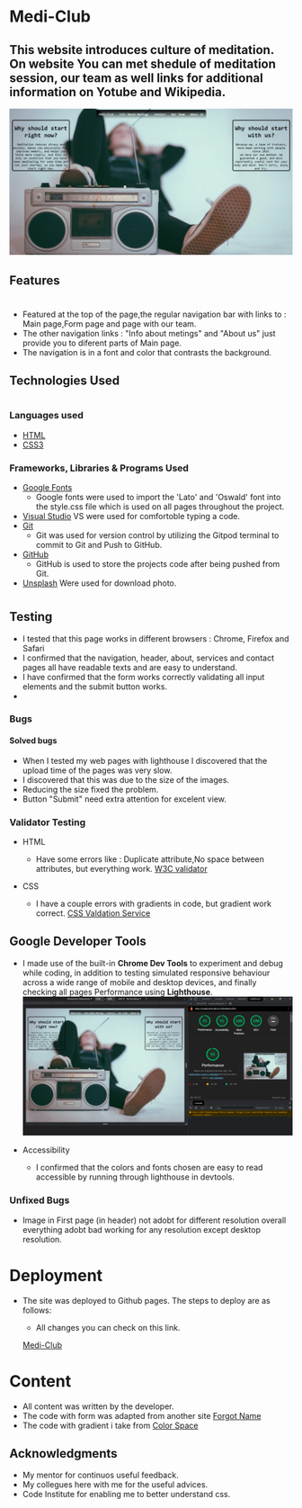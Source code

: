 # Medi-Club
## This website introduces culture of meditation. On website You can met shedule of meditation session, our team as well links for additional information on Yotube and Wikipedia.




![Medi-Club responsive image](screen/screen1.png)


## Features
#

- Featured at the top of the page,the regular navigation bar with links to : Main page,Form page and page with our team. 
- The other navigation links : "Info about metings" and "About us"  just provide you to diferent parts of Main page.
- The navigation is in a font and color that contrasts the background.


## Technologies Used
# 
### Languages used
- [HTML](https://en.wikipedia.org/wiki/HTML5)
- [CSS3](https://en.wikipedia.org/wiki/CSS)

### Frameworks, Libraries & Programs Used
- [Google Fonts](https://developers.google.com/fonts)
  - Google fonts were used to import the 'Lato' and 'Oswald' font into the style.css file which is used on all pages throughout the project.
- [Visual Studio](https://code.visualstudio.com/updates/v1_74) VS were used for comfortoble typing a code.
- [Git](https://git-scm.com/)
  - Git was used for version control by utilizing the Gitpod terminal to commit to Git and Push to GitHub.
- [GitHub](https://github.com/)
  - GitHub is used to store the projects code after being pushed from Git.
- [Unsplash](https://unsplash.com/) Were used for download photo.


#

## Testing
- I tested that this page works in different browsers : Chrome, Firefox and Safari
- I confirmed that the navigation, header, about, services and contact pages all have readable texts and are easy to understand.
- I have confirmed that the form works correctly validating all input elements and the submit button works.
- 

### Bugs

#### Solved bugs
- When I tested my web pages with lighthouse I discovered that the upload time of the pages was very slow.
- I discovered that this was due to the size of the images.
- Reducing the size  fixed the problem.
- Button "Submit" need extra attention for excelent view.



### Validator Testing
- HTML
  - Have some errors like : Duplicate attribute,No space between attributes, but everything work. [W3C validator](https://validator.w3.org)

- CSS
  - I have a couple errors with gradients in code, but gradient work correct. [CSS Valdation Service](https://jigsaw.w3.org/css-validator/)
 


## Google Developer Tools
- I made use of the built-in **Chrome Dev Tools** to experiment and debug while coding, in addition to testing simulated responsive behaviour across a wide range of mobile and desktop devices, and finally checking all pages Performance using **Lighthouse**.
![Medi-Club](screen/scr2.png)



- Accessibility
  - I confirmed that the colors and fonts chosen are easy to read accessible by running through lighthouse in devtools.


### Unfixed Bugs
- Image in First page (in header) not adobt for different resolution overall everything  adobt bad working for any resolution except desktop resolution.

# Deployment
- The site was deployed to Github pages. The steps to deploy are as follows: 
  - All changes you can check on this link.



   [Medi-Club](https://github.com/readytow0rk/MeditationSite)


# Content
- All content was written by the developer.
- The code with form  was adapted from another site   [Forgot Name ](https://)
- The code with gradient i take from  [Color Space](https://mycolor.space/gradient3?ori=to+right+bottom&hex=%23FFFFFF&hex2=%2346BEE0&hex3=%237E7BBB&submit=submit)

## Acknowledgments
  - My mentor for continuos useful feedback.
  - My collegues here with me for the useful advices.
  - Code Institute for enabling me to better understand css.




